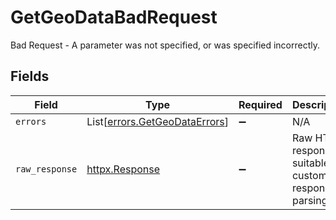 # GetGeoDataBadRequest

Bad Request - A parameter was not specified, or was specified incorrectly.


## Fields

| Field                                                                    | Type                                                                     | Required                                                                 | Description                                                              |
| ------------------------------------------------------------------------ | ------------------------------------------------------------------------ | ------------------------------------------------------------------------ | ------------------------------------------------------------------------ |
| `errors`                                                                 | List[[errors.GetGeoDataErrors](../../models/errors/getgeodataerrors.md)] | :heavy_minus_sign:                                                       | N/A                                                                      |
| `raw_response`                                                           | [httpx.Response](https://www.python-httpx.org/api/#response)             | :heavy_minus_sign:                                                       | Raw HTTP response; suitable for custom response parsing                  |